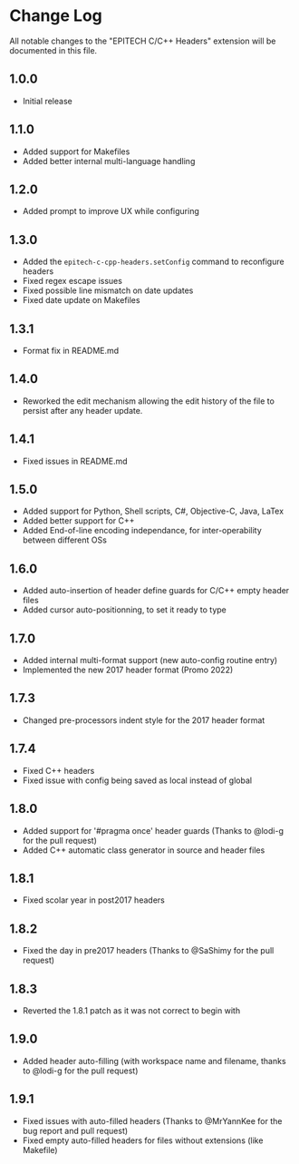 # Change Log

All notable changes to the "EPITECH C/C++ Headers" extension will be documented in this file.

## 1.0.0
- Initial release

## 1.1.0
- Added support for Makefiles
- Added better internal multi-language handling

## 1.2.0
- Added prompt to improve UX while configuring

## 1.3.0
- Added the `epitech-c-cpp-headers.setConfig` command to reconfigure headers
- Fixed regex escape issues
- Fixed possible line mismatch on date updates
- Fixed date update on Makefiles

## 1.3.1
- Format fix in README.md

## 1.4.0
- Reworked the edit mechanism allowing the edit history of the file to persist after any header update.

## 1.4.1
- Fixed issues in README.md

## 1.5.0
- Added support for Python, Shell scripts, C#, Objective-C, Java, LaTex
- Added better support for C++
- Added End-of-line encoding independance, for inter-operability between different OSs

## 1.6.0
- Added auto-insertion of header define guards for C/C++ empty header files
- Added cursor auto-positionning, to set it ready to type

## 1.7.0
- Added internal multi-format support (new auto-config routine entry)
- Implemented the new 2017 header format (Promo 2022)

## 1.7.3
- Changed pre-processors indent style for the 2017 header format

## 1.7.4
- Fixed C++ headers
- Fixed issue with config being saved as local instead of global

## 1.8.0

- Added support for '#pragma once' header guards (Thanks to @lodi-g for the pull request)
- Added C++ automatic class generator in source and header files

## 1.8.1

- Fixed scolar year in post2017 headers

## 1.8.2

- Fixed the day in pre2017 headers (Thanks to @SaShimy for the pull request)

## 1.8.3

- Reverted the 1.8.1 patch as it was not correct to begin with

## 1.9.0

- Added header auto-filling (with workspace name and filename, thanks to @lodi-g for the pull request)

## 1.9.1

- Fixed issues with auto-filled headers (Thanks to @MrYannKee for the bug report and pull request)
- Fixed empty auto-filled headers for files without extensions (like Makefile)
